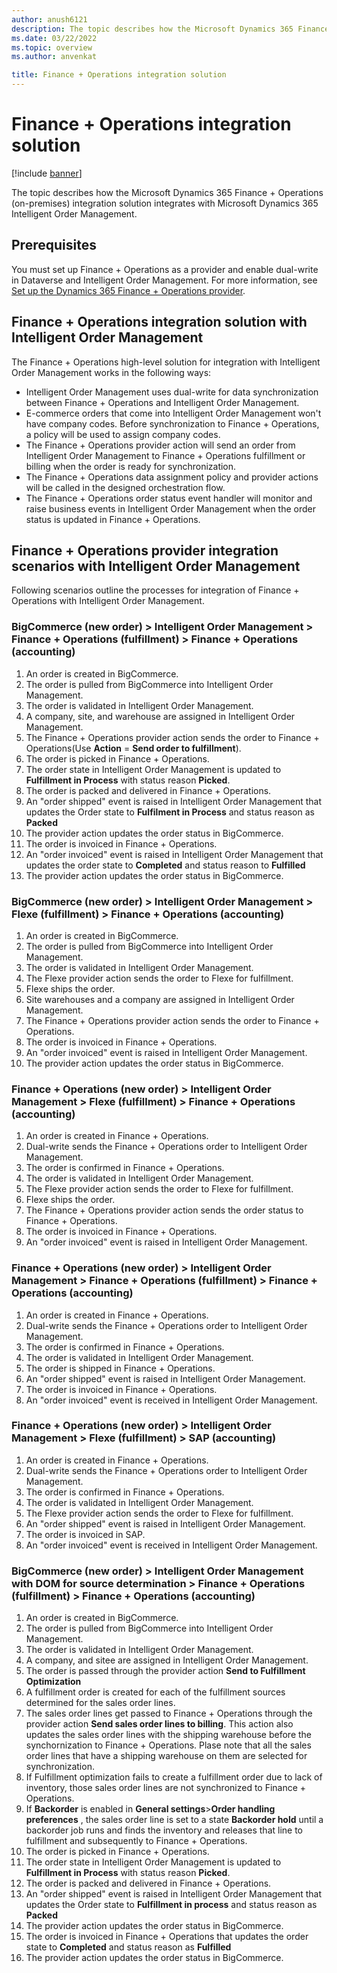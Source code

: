 ```yaml
---
author: anush6121 
description: The topic describes how the Microsoft Dynamics 365 Finance + Operations (on-premises) integration solution integrates with Microsoft Dynamics 365 Intelligent Order Management.
ms.date: 03/22/2022
ms.topic: overview
ms.author: anvenkat

title: Finance + Operations integration solution
---
```


# Finance + Operations integration solution

[!include [banner](includes/banner.md)]

The topic describes how the Microsoft Dynamics 365 Finance + Operations (on-premises) integration solution integrates with Microsoft Dynamics 365 Intelligent Order Management.

## Prerequisites

You must set up Finance + Operations as a provider and enable dual-write in Dataverse and Intelligent Order Management. For more information, see [Set up the Dynamics 365 Finance + Operations provider](set-up-finops-provider.md).

## Finance + Operations integration solution with Intelligent Order Management

The Finance + Operations high-level solution for integration with Intelligent Order Management works in the following ways:

- Intelligent Order Management uses dual-write for data synchronization between Finance + Operations and Intelligent Order Management.
- E-commerce orders that come into Intelligent Order Management won't have company codes. Before synchronization to Finance + Operations, a policy will be used to assign company codes.
- The Finance + Operations provider action will send an order from Intelligent Order Management to Finance + Operations fulfillment or billing when the order is ready for synchronization. 
- The Finance + Operations data assignment policy and provider actions will be called in the designed orchestration flow.
- The Finance + Operations order status event handler will monitor and raise business events in Intelligent Order Management when the order status is updated in Finance + Operations.

## Finance + Operations provider integration scenarios with Intelligent Order Management

Following scenarios outline the processes for integration of Finance + Operations with Intelligent Order Management.

### BigCommerce (new order) \> Intelligent Order Management \> Finance + Operations (fulfillment) \> Finance + Operations (accounting)

1. An order is created in BigCommerce.
1. The order is pulled from BigCommerce into Intelligent Order Management.
1. The order is validated in Intelligent Order Management.
1. A company, site, and warehouse are assigned in Intelligent Order Management.
1. The Finance + Operations provider action sends the order to Finance + Operations(Use **Action** = **Send order to fulfillment**).
1. The order is picked in Finance + Operations.
1. The order state in Intelligent Order Management is updated to **Fulfillment in Process** with status reason **Picked**.
1. The order is packed and delivered in Finance + Operations. 
5. An "order shipped" event is raised in Intelligent Order Management that updates the Order state to **Fulfilment in Process** and status reason as **Packed**
6. The provider action updates the order status in BigCommerce.
7. The order is invoiced in Finance + Operations.
8. An "order invoiced" event is raised in Intelligent Order Management that updates the order state to **Completed** and status reason to **Fulfilled**
9. The provider action updates the order status in BigCommerce.

### BigCommerce (new order) \> Intelligent Order Management \> Flexe (fulfillment) \> Finance + Operations (accounting)

1. An order is created in BigCommerce.
1. The order is pulled from BigCommerce into Intelligent Order Management.
1. The order is validated in Intelligent Order Management.
1. The Flexe provider action sends the order to Flexe for fulfillment.
1. Flexe ships the order.
1. Site warehouses and a company are assigned in Intelligent Order Management.
1. The Finance + Operations provider action sends the order to Finance + Operations.
1. The order is invoiced in Finance + Operations.
1. An "order invoiced" event is raised in Intelligent Order Management.
1. The provider action updates the order status in BigCommerce.

### Finance + Operations (new order) \> Intelligent Order Management \> Flexe (fulfillment) \> Finance + Operations (accounting)

1. An order is created in Finance + Operations.
1. Dual-write sends the Finance + Operations order to Intelligent Order Management.
1. The order is confirmed in Finance + Operations.
1. The order is validated in Intelligent Order Management.
1. The Flexe provider action sends the order to Flexe for fulfillment.
1. Flexe ships the order.
1. The Finance + Operations provider action sends the order status to Finance + Operations.
1. The order is invoiced in Finance + Operations.
1. An "order invoiced" event is raised in Intelligent Order Management.

### Finance + Operations (new order) \> Intelligent Order Management \> Finance + Operations (fulfillment) \> Finance + Operations (accounting)

1. An order is created in Finance + Operations.
1. Dual-write sends the Finance + Operations order to Intelligent Order Management.
1. The order is confirmed in Finance + Operations.
1. The order is validated in Intelligent Order Management.
1. The order is shipped in Finance + Operations.
1. An "order shipped" event is raised in Intelligent Order Management.
1. The order is invoiced in Finance + Operations.
1. An "order invoiced" event is received in Intelligent Order Management.

### Finance + Operations (new order) \> Intelligent Order Management \> Flexe (fulfillment) \> SAP (accounting)

1. An order is created in Finance + Operations.
1. Dual-write sends the Finance + Operations order to Intelligent Order Management.
1. The order is confirmed in Finance + Operations.
1. The order is validated in Intelligent Order Management.
1. The Flexe provider action sends the order to Flexe for fulfillment.
1. An "order shipped" event is raised in Intelligent Order Management.
1. The order is invoiced in SAP.
1. An "order invoiced" event is received in Intelligent Order Management.

### BigCommerce (new order) \> Intelligent Order Management with DOM for source determination \> Finance + Operations (fulfillment) \> Finance + Operations (accounting)

1. An order is created in BigCommerce.
1. The order is pulled from BigCommerce into Intelligent Order Management.
1. The order is validated in Intelligent Order Management.
1. A company, and sitee are assigned in Intelligent Order Management.
1. The order is passed through the provider action **Send to Fulfillment Optimization**
1. A fulfillment order is created for each of the fulfillment sources determined for the sales order lines.
1. The sales order lines get passed to Finance + Operations through the provider action **Send sales order lines to billing**. This action also updates the sales order  lines with the shipping warehouse before the synchornization to Finance + Operations. Plase note that all the sales order lines that have a shipping warehouse on them are selected for synchronization. 
1. If Fulfillment optimization fails to create a fulfillment order due to lack of inventory, those sales order lines are not synchronized to Finance + Operations.
1. If **Backorder** is enabled in **General settings**>**Order handling preferences** , the sales order line is set to a state **Backorder hold** until a backorder job runs and finds the inventory and releases that line to fulfillment and subsequently to Finance + Operations.
1. The order is picked in Finance + Operations.
1. The order state in Intelligent Order Management is updated to **Fulfillment in Process** with status reason **Picked**.
1. The order is packed and delivered in Finance + Operations.  
7. An "order shipped" event is raised in Intelligent Order Management that updates the Order state to **Fulfillment in process** and status reason as **Packed**
8. The provider action updates the order status in BigCommerce.
9. The order is invoiced in Finance + Operations that updates the order state to **Completed** and status reason as **Fulfilled**
10. The provider action updates the order status in BigCommerce.
